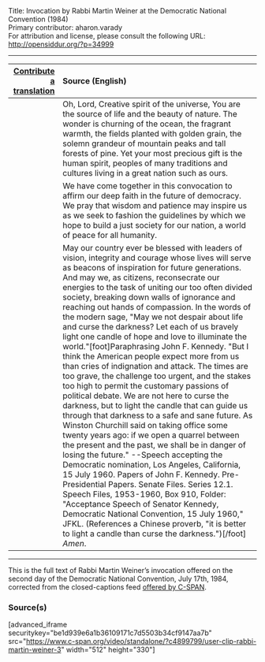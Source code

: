 <html>
<head></head>
<body>
Title: Invocation by Rabbi Martin Weiner at the Democratic National Convention (1984)<br />
Primary contributor: aharon.varady<br />
For attribution and license, please consult the following URL: <a href="http://opensiddur.org/?p=34999">http://opensiddur.org/?p=34999</a>
<p />
<hr />

<table style="margin-left: auto;margin-right: auto;" class="draggable">
<thead><tr><th id="x" style="text-align: right;"><a href="/contributing/upload/">Contribute a translation</a></th><th style="text-align: left;">Source (English)</th></tr></thead>
<tbody>
<tr><td style="vertical-align:top;">
<div class="liturgy"><span lang="he">

</span></div></td>
 
<td style="vertical-align:top;">
<div class="english">
Oh, Lord, Creative spirit of the universe, 
You are the source of life 
and the beauty of nature. 
The wonder is churning of the ocean, 
the fragrant warmth, 
the fields planted with golden grain, 
the solemn grandeur of mountain peaks 
and tall forests of pine. 
Yet your most precious gift 
is the human spirit, 
peoples of many traditions and cultures 
living in a great nation such as ours. 
</div></td></tr>


<tr><td style="vertical-align:top;">
<div class="liturgy"><span lang="he">

</span></div></td>
 
<td style="vertical-align:top;">
<div class="english">
We have come together in this convocation 
to affirm our deep faith in the future of democracy. 
We pray that wisdom and patience may inspire us 
as we seek to fashion the guidelines 
by which we hope to build a just society for our nation, 
a world of peace for all humanity. 
</div></td></tr>


<tr><td style="vertical-align:top;">
<div class="liturgy"><span lang="he">

</span></div></td>
 
<td style="vertical-align:top;">
<div class="english">
May our country ever be blessed 
with leaders of vision, integrity and courage 
whose lives will serve as beacons of inspiration 
for future generations. 
And may we, as citizens, 
reconsecrate our energies to the task 
of uniting our too often divided society, 
breaking down walls of ignorance 
and reaching out hands of compassion.
In the words of the modern sage, 
"May we not despair about life and curse the darkness?
Let each of us bravely light one candle of hope and love 
to illuminate the world."[foot]Paraphrasing John F. Kennedy. "But I think the American people expect more from us than cries of indignation and attack. The times are too grave, the challenge too urgent, and the stakes too high to permit the customary passions of political debate. We are not here to curse the darkness, but to light the candle that can guide us through that darkness to a safe and sane future. As Winston Churchill said on taking office some twenty years ago: if we open a quarrel between the present and the past, we shall be in danger of losing the future."  --Speech accepting the Democratic nomination, Los Angeles, California, 15 July 1960. Papers of John F. Kennedy. Pre-Presidential Papers. Senate Files. Series 12.1. Speech Files, 1953-1960, Box 910, Folder: "Acceptance Speech of Senator Kennedy, Democratic National Convention, 15 July 1960," JFKL. (References a Chinese proverb, "it is better to light a candle than curse the darkness.")[/foot]  
<em>Amen</em>. 
</div></td></tr>
</tbody></table>

<hr />

This is the full text of Rabbi Martin Weiner’s invocation offered on the second day of the Democratic National Convention, July 17th, 1984, corrected from the closed-captions feed <a href="https://www.c-span.org/video/?c4899799/user-clip-rabbi-martin-weiner-3">offered by C-SPAN</a>.


<h3>Source(s)</h3>

[advanced_iframe securitykey="be1d939e6a1b36109171c7d5503b34cf9147aa7b" src="https://www.c-span.org/video/standalone/?c4899799/user-clip-rabbi-martin-weiner-3" width="512" height="330"]

&nbsp;




</body>
</html>